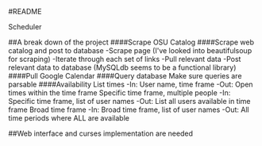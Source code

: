#README

Scheduler

##A break down of the project
####Scrape OSU Catalog
####Scrape web catalog and post to database
-Scrape page (I've looked into beautifulsoup for scraping)
-Iterate through each set of links
-Pull relevant data
-Post relevant data to database (MySQLdb seems to be a functional library)
####Pull Google Calendar
####Query database
Make sure queries are parsable
####Availability
List times
-In: User name, time frame
-Out: Open times within the time frame
Specific time frame, multiple people
-In: Specific time frame, list of user names
-Out: List all users available in time frame
Broad time frame
-In: Broad time frame, list of user names
-Out: All time periods where ALL are available

##Web interface and curses implementation are needed
